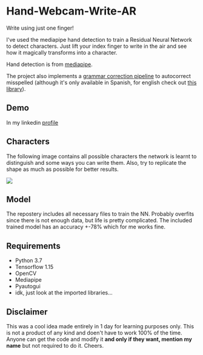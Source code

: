 # Hand-Webcam-Write-AR
Write using just one finger!

I've used the mediapipe hand detection to train a Residual Neural Network to detect characters. Just lift your index finger to write in the air and see how it magically transforms into a character.

Hand detection is from [mediapipe](https://google.github.io/mediapipe/solutions/hands.html).

The project also implements a [grammar correction pipeline](https://github.com/rcabg/Spanish-Spelling-Corrector) to autocorrect misspelled (although it's only available in Spanish, for english check out [this library](https://pypi.org/project/pyspellchecker/)). 

## Demo
In my linkedin [profile](https://www.linkedin.com/posts/diego-bonilla-salvador_deeplearning-computervision-python-activity-6772408346923294720-_MlG)

## Characters
The following image contains all possible characters the network is learnt to distinguish and some ways you can write them. Also, try to replicate the shape as much as possible for better results.

![](alphabet.png)

## Model
The repostery includes all necessary files to train the NN. Probably overfits since there is not enough data, but life is pretty complicated. The included trained model has an accuracy +-78% which for me works fine.

## Requirements
- Python 3.7
- Tensorflow 1.15
- OpenCV
- Mediapipe
- Pyautogui
- idk, just look at the imported libraries...

## Disclaimer
This was a cool idea made entirely in 1 day for learning purposes only. This is not a product of any kind and doen't have to work 100% of the time. Anyone can get the code and modify it **and only if they want, mention my name** but not required to do it. Cheers. 
